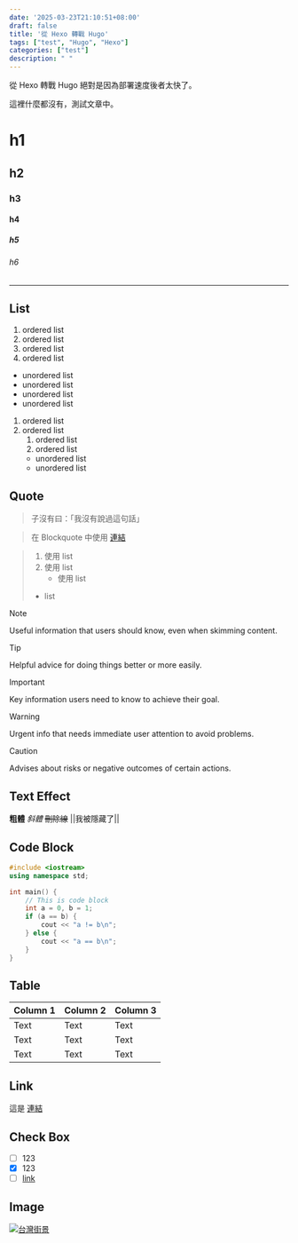 ```yaml
---
date: '2025-03-23T21:10:51+08:00'
draft: false
title: '從 Hexo 轉戰 Hugo'
tags: ["test", "Hugo", "Hexo"]
categories: ["test"]
description: " "
---
```


從 Hexo 轉戰 Hugo 絕對是因為部署速度後者太快了。

這裡什麼都沒有，測試文章中。

# h1
## h2
### h3
#### h4
##### h5
###### h6

---

## List

1. ordered list
2. ordered list
3. ordered list
4. ordered list

- unordered list
- unordered list
- unordered list
- unordered list

1. ordered list
2. ordered list
    1. ordered list
    2. ordered list
    - unordered list
    - unordered list

## Quote

> 子沒有曰：「我沒有說過這句話」

> 在 Blockquote 中使用 [連結](#)

> 1. 使用 list
> 2. 使用 list
>     - 使用 list
> 
> - list

> [!NOTE]
> Useful information that users should know, even when skimming content.

> [!TIP]
> Helpful advice for doing things better or more easily.

> [!IMPORTANT]
> Key information users need to know to achieve their goal.

> [!WARNING]
> Urgent info that needs immediate user attention to avoid problems.

> [!CAUTION]
> Advises about risks or negative outcomes of certain actions.

## Text Effect

**粗體** *斜體* ~~刪除線~~ ||我被隱藏了||

## Code Block

```cpp test.cpp
#include <iostream>
using namespace std;

int main() {
    // This is code block
    int a = 0, b = 1;
    if (a == b) {
        cout << "a != b\n";
    } else {
        cout << "a == b\n";
    }
}
```

## Table

| Column 1 | Column 2 | Column 3 |
| -------- | -------- | -------- |
| Text     | Text     | Text     |
| Text     | Text     | Text     |
| Text     | Text     | Text     |

## Link

這是 [連結](#)

## Check Box

- [ ] 123
- [X] 123
- [ ] [link](#)

## Image

[![台灣街景](https://resize-image.vocus.cc/resize?norotation=true&quality=80&url=https%3A%2F%2Fimages.vocus.cc%2Fec75b799-b5c6-4b55-9b77-42161c63bc96.jpg&width=740&sign=-5zPvhbqTcasudBTjWtDMAW17S-PqAUmFYiUYdJRFYA)](https://vocus.cc/article/66628a9efd89780001f86ee7)